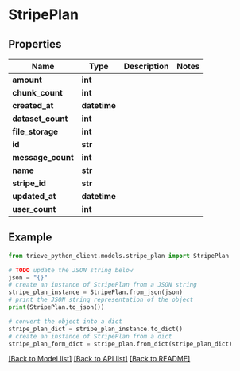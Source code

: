 # StripePlan


## Properties

Name | Type | Description | Notes
------------ | ------------- | ------------- | -------------
**amount** | **int** |  | 
**chunk_count** | **int** |  | 
**created_at** | **datetime** |  | 
**dataset_count** | **int** |  | 
**file_storage** | **int** |  | 
**id** | **str** |  | 
**message_count** | **int** |  | 
**name** | **str** |  | 
**stripe_id** | **str** |  | 
**updated_at** | **datetime** |  | 
**user_count** | **int** |  | 

## Example

```python
from trieve_python_client.models.stripe_plan import StripePlan

# TODO update the JSON string below
json = "{}"
# create an instance of StripePlan from a JSON string
stripe_plan_instance = StripePlan.from_json(json)
# print the JSON string representation of the object
print(StripePlan.to_json())

# convert the object into a dict
stripe_plan_dict = stripe_plan_instance.to_dict()
# create an instance of StripePlan from a dict
stripe_plan_form_dict = stripe_plan.from_dict(stripe_plan_dict)
```
[[Back to Model list]](../README.md#documentation-for-models) [[Back to API list]](../README.md#documentation-for-api-endpoints) [[Back to README]](../README.md)


